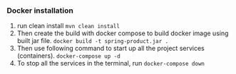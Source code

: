 ### Docker installation
1. run clean install
`mvn clean install`
2. Then create the build with docker compose to build docker image using built jar file.
`docker build -t spring-product.jar .`
3. Then use following command to start up all the project services (containers).
`docker-compose up -d`
4. To stop all the services in the terminal, run
`docker-compose down`